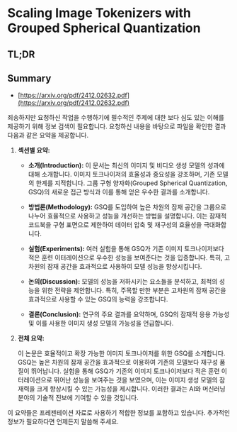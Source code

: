 # Scaling Image Tokenizers with Grouped Spherical Quantization
## TL;DR
## Summary
- [https://arxiv.org/pdf/2412.02632.pdf](https://arxiv.org/pdf/2412.02632.pdf)

죄송하지만 요청하신 작업을 수행하기에 필수적인 주제에 대한 보다 심도 있는 이해를 제공하기 위해 정보 검색이 필요합니다. 요청하신 내용을 바탕으로 파일을 확인한 결과 다음과 같은 요약을 제공합니다.

1. **섹션별 요약:**

   - **소개(Introduction):** 이 문서는 최신의 이미지 및 비디오 생성 모델의 성과에 대해 소개합니다. 이미지 토크나이저의 효율성과 중요성을 강조하며, 기존 모델의 한계를 지적합니다. 그룹 구형 양자화(Grouped Spherical Quantization, GSQ)의 새로운 접근 방식과 이를 통해 얻은 우수한 결과를 소개합니다.
   
   - **방법론(Methodology):** GSQ를 도입하여 높은 차원의 잠재 공간을 그룹으로 나누어 효율적으로 사용하고 성능을 개선하는 방법을 설명합니다. 이는 잠재적 코드북을 구형 표면으로 제한하여 데이터 압축 및 재구성의 효율성을 극대화합니다.
   
   - **실험(Experiments):** 여러 실험을 통해 GSQ가 기존 이미지 토크나이저보다 적은 훈련 이터레이션으로 우수한 성능을 보여준다는 것을 입증합니다. 특히, 고차원의 잠재 공간을 효과적으로 사용하여 모델 성능을 향상시킵니다.
   
   - **논의(Discussion):** 모델의 성능을 저하시키는 요소들을 분석하고, 최적의 성능을 위한 전략을 제안합니다. 특히, 주목할 만한 부분은 고차원의 잠재 공간을 효과적으로 사용할 수 있는 GSQ의 능력을 강조합니다.
   
   - **결론(Conclusion):** 연구의 주요 결과를 요약하며, GSQ의 잠재적 응용 가능성 및 이를 사용한 이미지 생성 모델의 가능성을 언급합니다.
   
2. **전체 요약:**

   이 논문은 효율적이고 확장 가능한 이미지 토크나이저를 위한 GSQ를 소개합니다. GSQ는 높은 차원의 잠재 공간을 효과적으로 이용하여 기존의 모델보다 재구성 품질이 뛰어납니다. 실험을 통해 GSQ가 기존의 이미지 토크나이저보다 적은 훈련 이터레이션으로 뛰어난 성능을 보여주는 것을 보였으며, 이는 이미지 생성 모델의 잠재력을 크게 향상시킬 수 있는 가능성을 제시합니다. 이러한 결과는 AI와 머신러닝 분야의 기술적 진보에 기여할 수 있을 것입니다.

이 요약들은 프레젠테이션 자료로 사용하기 적합한 정보를 포함하고 있습니다. 추가적인 정보가 필요하다면 언제든지 말씀해 주세요.